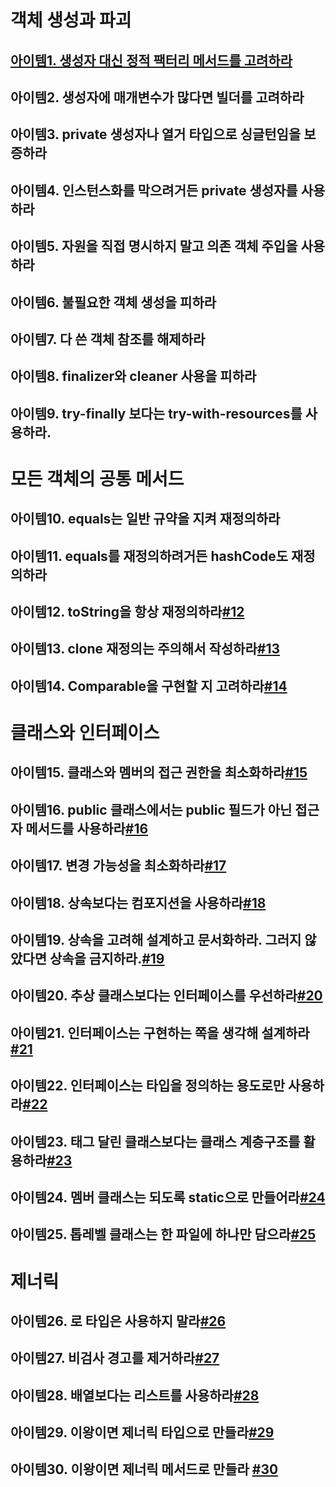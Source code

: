 # 객체 생성과 파괴

 ## [아이템1. 생성자 대신 정적 팩터리 메서드를 고려하라](book/effectivejava/item1~11.md)

## 아이템2. 생성자에 매개변수가 많다면 빌더를 고려하라


## 아이템3. private 생성자나 열거 타입으로 싱글턴임을 보증하라

## 아이템4. 인스턴스화를 막으려거든 private 생성자를 사용하라


## 아이템5. 자원을 직접 명시하지 말고 의존 객체 주입을 사용하라


## 아이템6. 불필요한 객체 생성을 피하라


## 아이템7. 다 쓴 객체 참조를 해제하라


## 아이템8. finalizer와 cleaner 사용을 피하라

## 아이템9.  try-finally 보다는 try-with-resources를 사용하라.

# 모든 객체의 공통 메서드
## 아이템10.  equals는 일반 규약을 지켜 재정의하라

## 아이템11. equals를 재정의하려거든 hashCode도 재정의하라

## 아이템12.  toString을 항상 재정의하라[#12](book/effectivejava/item12.md)

## 아이템13. clone 재정의는 주의해서 작성하라[#13](book/effectivejava/item13.md)

## 아이템14. Comparable을 구현할 지 고려하라[#14](book/effectivejava/item14.md)

# 클래스와 인터페이스
## 아이템15. 클래스와 멤버의 접근 권한을 최소화하라[#15](book/effectivejava/item15.md)

## 아이템16. public 클래스에서는 public 필드가 아닌 접근자 메서드를 사용하라[#16](book/effectivejava/item16.md)

## 아이템17. 변경 가능성을 최소화하라[#17](book/effectivejava/item17.md)

## 아이템18. 상속보다는 컴포지션을 사용하라[#18](book/effectivejava/item18.md)

## 아이템19. 상속을 고려해 설계하고 문서화하라. 그러지 않았다면 상속을 금지하라.[#19](book/effectivejava/item19.md)

## 아이템20. 추상 클래스보다는 인터페이스를 우선하라[#20](book/effectivejava/item20.md)

## 아이템21. 인터페이스는 구현하는 쪽을 생각해 설계하라[#21](book/effectivejava/item21.md)

## 아이템22. 인터페이스는 타입을 정의하는 용도로만 사용하라[#22](book/effectivejava/item22.md)

## 아이템23. 태그 달린 클래스보다는 클래스 계층구조를 활용하라[#23](book/effectivejava/item23.md)

## 아이템24. 멤버 클래스는 되도록 static으로 만들어라[#24](book/effectivejava/item24.md)

## 아이템25. 톱레벨 클래스는 한 파일에 하나만 담으라[#25](book/effectivejava/item25.md)

# 제너릭
## 아이템26. 로 타입은 사용하지 말라[#26](book/effectivejava/item26.md)

## 아이템27. 비검사 경고를 제거하라[#27](book/effectivejava/item27.md)

## 아이템28. 배열보다는 리스트를 사용하라[#28](book/effectivejava/item28.md)

## 아이템29. 이왕이면 제너릭 타입으로 만들라[#29](book/effectivejava/item29.md)

## 아이템30. 이왕이면 제너릭 메서드로 만들라 [#30](book/effectivejava/item30.md)


<!--stackedit_data:
eyJoaXN0b3J5IjpbLTY4MjIxMzIwNiwtMTM2NDUxMzA2LC0zNT
YyMjY5MTBdfQ==
-->